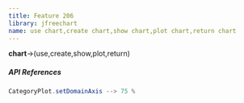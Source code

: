 ```yaml
---
title: Feature 206
library: jfreechart
name: use chart,create chart,show chart,plot chart,return chart
---
```


**chart**->(use,create,show,plot,return)

##### API References

```java
CategoryPlot.setDomainAxis --> 75 %
```
